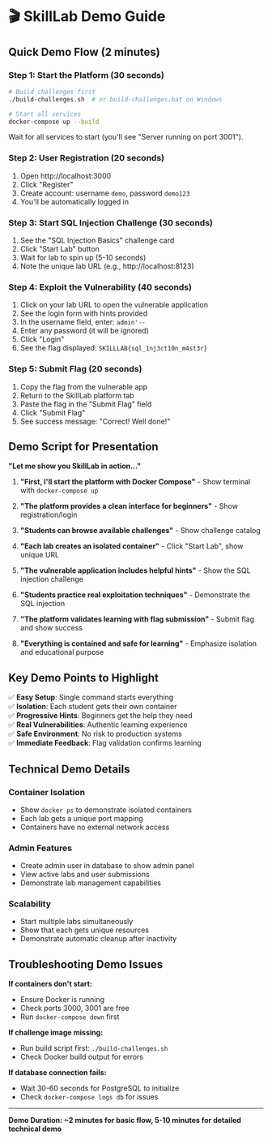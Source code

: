 # 🎬 SkillLab Demo Guide

## Quick Demo Flow (2 minutes)

### Step 1: Start the Platform (30 seconds)
```bash
# Build challenges first
./build-challenges.sh  # or build-challenges.bat on Windows

# Start all services
docker-compose up --build
```

Wait for all services to start (you'll see "Server running on port 3001").

### Step 2: User Registration (20 seconds)
1. Open http://localhost:3000
2. Click "Register"
3. Create account: username `demo`, password `demo123`
4. You'll be automatically logged in

### Step 3: Start SQL Injection Challenge (30 seconds)
1. See the "SQL Injection Basics" challenge card
2. Click "Start Lab" button
3. Wait for lab to spin up (5-10 seconds)
4. Note the unique lab URL (e.g., http://localhost:8123)

### Step 4: Exploit the Vulnerability (40 seconds)
1. Click on your lab URL to open the vulnerable application
2. See the login form with hints provided
3. In the username field, enter: `admin'--`
4. Enter any password (it will be ignored)
5. Click "Login"
6. See the flag displayed: `SKILLLAB{sql_1nj3ct10n_m4st3r}`

### Step 5: Submit Flag (20 seconds)
1. Copy the flag from the vulnerable app
2. Return to the SkillLab platform tab
3. Paste the flag in the "Submit Flag" field
4. Click "Submit Flag"
5. See success message: "Correct! Well done!"

## Demo Script for Presentation

**"Let me show you SkillLab in action..."**

1. **"First, I'll start the platform with Docker Compose"** - Show terminal with `docker-compose up`

2. **"The platform provides a clean interface for beginners"** - Show registration/login

3. **"Students can browse available challenges"** - Show challenge catalog

4. **"Each lab creates an isolated container"** - Click "Start Lab", show unique URL

5. **"The vulnerable application includes helpful hints"** - Show the SQL injection challenge

6. **"Students practice real exploitation techniques"** - Demonstrate the SQL injection

7. **"The platform validates learning with flag submission"** - Submit flag and show success

8. **"Everything is contained and safe for learning"** - Emphasize isolation and educational purpose

## Key Demo Points to Highlight

✅ **Easy Setup**: Single command starts everything  
✅ **Isolation**: Each student gets their own container  
✅ **Progressive Hints**: Beginners get the help they need  
✅ **Real Vulnerabilities**: Authentic learning experience  
✅ **Safe Environment**: No risk to production systems  
✅ **Immediate Feedback**: Flag validation confirms learning  

## Technical Demo Details

### Container Isolation
- Show `docker ps` to demonstrate isolated containers
- Each lab gets a unique port mapping
- Containers have no external network access

### Admin Features
- Create admin user in database to show admin panel
- View active labs and user submissions
- Demonstrate lab management capabilities

### Scalability
- Start multiple labs simultaneously
- Show that each gets unique resources
- Demonstrate automatic cleanup after inactivity

## Troubleshooting Demo Issues

**If containers don't start:**
- Ensure Docker is running
- Check ports 3000, 3001 are free
- Run `docker-compose down` first

**If challenge image missing:**
- Run build script first: `./build-challenges.sh`
- Check Docker build output for errors

**If database connection fails:**
- Wait 30-60 seconds for PostgreSQL to initialize
- Check `docker-compose logs db` for issues

---

**Demo Duration: ~2 minutes for basic flow, 5-10 minutes for detailed technical demo**